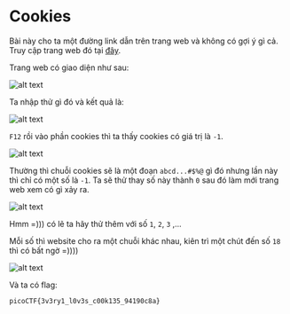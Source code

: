 # Cookies
Bài này cho ta một đường link dẫn trên trang web và không có gợi ý gì cả. Truy cập trang web đó tại [đây](http://mercury.picoctf.net:21485/check).

Trang web có giao diện như sau:

![alt text](image.png)

Ta nhập thử gì đó và kết quả là:

![alt text](image-1.png)

`F12` rồi vào phần cookies thì ta thấy cookies có giá trị là `-1`.

![alt text](image-2.png)

Thường thì chuỗi cookies sẽ là một đoạn `abcd...#$%@` gì đó nhưng lần này thì chỉ có một số là `-1`. Ta sẽ thử thay số này thành `0` sau đó làm mới trang web xem có gì xảy ra.

![alt text](image-3.png)

Hmm =))) có lẽ ta hãy thử thêm với số `1`, `2`, `3` ,...

Mỗi số thì website cho ra một chuỗi khác nhau, kiên trì một chút đến số `18` thì có bất ngờ =))))

![alt text](image-4.png)

Và ta có flag:

``` 
picoCTF{3v3ry1_l0v3s_c00k135_94190c8a}
```
